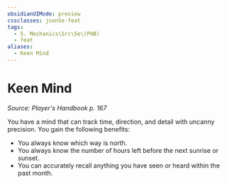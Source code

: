 ```yaml
---
obsidianUIMode: preview
cssclasses: json5e-feat
tags:
  - 5. Mechanics\Src\5e\(PHB)
  - feat
aliases:
  - Keen Mind
---
```

# Keen Mind
*Source: Player's Handbook p. 167*  

You have a mind that can track time, direction, and detail with uncanny precision. You gain the following benefits:

- You always know which way is north.  
- You always know the number of hours left before the next sunrise or sunset.  
- You can accurately recall anything you have seen or heard within the past month.
